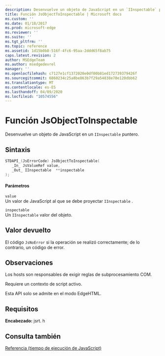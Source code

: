 ```yaml
---
description: Desenvuelve un objeto de JavaScript en un `IInspectable` puntero.
title: Función JsObjectToInspectable | Microsoft docs
ms.custom: ''
ms.date: 01/18/2017
ms.prod: microsoft-edge
ms.reviewer: ''
ms.suite: ''
ms.tgt_pltfrm: ''
ms.topic: reference
ms.assetid: 1d15b0b8-516f-4fc6-95aa-2ddd65f8ab75
caps.latest.revision: 2
author: MSEdgeTeam
ms.author: msedgedevrel
manager: ''
ms.openlocfilehash: c7127e1cf1372020e0df00b81ed172739379426f
ms.sourcegitcommit: 6860234c25a8be863b7f29a54838e78e120dbb62
ms.translationtype: MT
ms.contentlocale: es-ES
ms.lasthandoff: 04/09/2020
ms.locfileid: "10574556"
---
```

# Función JsObjectToInspectable
Desenvuelve un objeto de JavaScript en un `IInspectable` puntero.  
  
## Sintaxis  
  
```cpp  
STDAPI_(JsErrorCode) JsObjectToInspectable(  
   _In_ JsValueRef value,  
   _Out_ IInspectable  **inspectable  
);  
```  
  
#### Parámetros  
 `value`  
 Un valor de JavaScript al que se debe proyectar `IInspectable` .  
  
 `inspectable`  
 Un `IInspectable` valor del objeto.  
  
## Valor devuelto  
 El código `JsNoError` si la operación se realizó correctamente; de lo contrario, un código de error.  
  
## Observaciones  
 Los hosts son responsables de exigir reglas de subprocesamiento COM.  
  
 Requiere un contexto de script activo.  
  
 Esta API solo se admite en el modo EdgeHTML.  
  
## Requisitos  
 **Encabezado:** jsrt. h  
  
## Consulta también  
 [Referencia (tiempo de ejecución de JavaScript)](../chakra-hosting/reference-javascript-runtime.md)